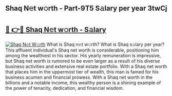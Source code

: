 ## Shaq N𝚎t w𝚘rth - Part-9T5 S𝚊lary per year 3twCj

# <h2><a href="http://gc1bi7.nevu.top/?p=Shaq">🔗 👉🔴 Shaq N𝚎t w𝚘rth - S𝚊lary</a></h2>

[![Shaq N𝚎t W𝚘rth](https://i.imgur.com/Oavwk0R.jpeg)](http://gc1bi7.nevu.top/?p=Shaq)
What is Shaq n𝚎t w𝚘rth? What is Shaq s𝚊lary per year?
This affluent individual's Shaq net worth is considerable, positioning him among the wealthiest in his sector. His yearly remuneration is impressive, but Shaq net worth is rumored to be even larger as a result of his diverse business activities and extensive real estate portfolio. With a Shaq net worth that places him in the uppermost tier of wealth, this man is famed for his business acumen and financial prowess. With a Shaq net worth in the billions and a notable income, this wealthy person is a shining example of the power of tenacity, dedication, and financial wisdom.
